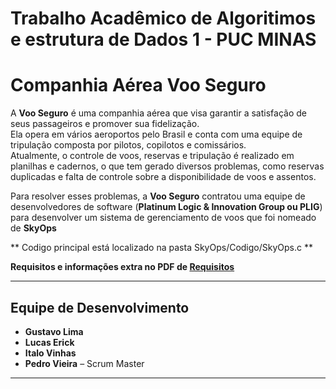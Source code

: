 # Trabalho Acadêmico de Algoritimos e estrutura de Dados 1 - PUC MINAS


# **Companhia Aérea Voo Seguro**

A **Voo Seguro** é uma companhia aérea que visa garantir a satisfação de seus passageiros e promover sua fidelização.  
Ela opera em vários aeroportos pelo Brasil e conta com uma equipe de tripulação composta por pilotos, copilotos e comissários.  
Atualmente, o controle de voos, reservas e tripulação é realizado em planilhas e cadernos, o que tem gerado diversos problemas, como reservas duplicadas e falta de controle sobre a disponibilidade de voos e assentos.  

Para resolver esses problemas, a **Voo Seguro** contratou uma equipe de desenvolvedores de software (**Platinum Logic & Innovation Group ou PLIG**) para desenvolver um sistema de gerenciamento de voos que foi nomeado de **SkyOps**

** Codigo principal está localizado na pasta SkyOps/Codigo/SkyOps.c **      

**Requisitos e informações extra no PDF de [Requisitos](SkyOps/Docs/Trabalho_Pratico.pdf)**

---

## **Equipe de Desenvolvimento**

- **Gustavo Lima** 
- **Lucas Erick**   
- **Italo Vinhas**    
- **Pedro Vieira** – Scrum Master   

---